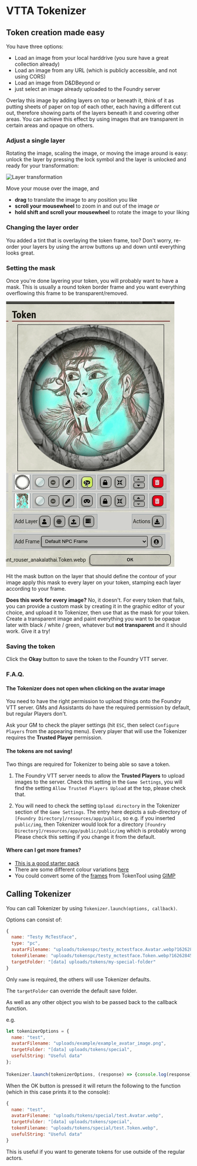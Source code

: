 # VTTA Tokenizer
## Token creation made easy

 You have three options:

- Load an image from your local harddrive (you sure have a great collection already)
- Load an image from any URL (which is publicly accessible, and not using CORS)
- Load an image from D&DBeyond
  or
- just select an image already uploaded to the Foundry server

Overlay this image by adding layers on top or beneath it, think of it as putting sheets of paper on top of each other, each having a different cut out, therefore showing parts of the layers beneath it and covering other areas. You can achieve this effect by using images that are transparent in certain areas and opaque on others.

### Adjust a single layer

Rotating the image, scaling the image, or moving the image around is easy:  unlock the layer by pressing the lock symbol and the layer is unlocked and ready for your transformation:

![Layer transformation](/docs/manipulate-layer.gif)

Move your mouse over the image, and

- **drag** to translate the image to any position you like
- **scroll your mousewheel** to zoom in and out of the image _or_
- **hold shift and scroll your mousewheel** to rotate the image to your liking

### Changing the layer order

You added a tint that is overlaying the token frame, too? Don't worry, re-order your layers by using the arrow buttons up and down until everything looks great.

### Setting the mask

Once you're done layering your token, you will probably want to have a mask. This is usually a round token border frame and you want everything overflowing this frame to be transparent/removed.


![Layer masking](/docs/mask.gif)

Hit the mask button on the layer that should define the contour of your image apply this mask to every layer on your token, stamping each layer according to your frame.

**Does this work for every image?** No, it doesn't. For every token that fails, you can provide a custom mask by creating it in the graphic editor of your choice, and upload it to Tokenizer, then use that as the mask for your token.
Create a transparent image and paint everything you want to be opaque later with black / white / green, whatever but **not transparent** and it should work. Give it a try!

### Saving the token

Click the **Okay** button to save the token to the Foundry VTT server.

### F.A.Q.

#### The Tokenizer does not open when clicking on the avatar image

You need to have the right permission to upload things onto the Foundry VTT server. GMs and Assistants do have the required permission by default, but regular Players don't.

Ask your GM to check the player settings (hit `ESC`, then select `Configure Players` from the appearing menu). Every player that will use the Tokenizer requires the **Trusted Player** permission.

#### The tokens are not saving!

Two things are required for Tokenizer to being able so save a token.

1. The Foundry VTT server needs to allow the **Trusted Players** to upload images to the server. Check this setting in the `Game Settings`, you will find the setting `Allow Trusted Players Upload` at the top, please check that.

2. You will need to check the setting `Upload directory` in the Tokenizer section of the `Game Settings`. The entry here depicts a sub-directory of `[Foundry Directory]/resources/app/public`, so e.g. if you inserted `public/img`, then Tokenizer would look for a directory `[Foundry Directory]/resources/app/public/public/img` which is probably wrong
 Please check this setting if you change it from the default.

#### Where can I get more frames?

* [This is a good starter pack](https://www.dmsguild.com/product/268503/ADs-Starter-Token-Frame-Set)
* There are some different colour variations [here](https://drive.google.com/file/d/1VQvl2GA6SXuGMTY8hgsb1A2De4fSVRIT/view)
* You could convert some of the [frames](https://github.com/RPTools/TokenTool/tree/main/other-resources/Overlay%20Templates) from TokenTool using [GIMP](https://www.gimp.org/)

## Calling Tokenizer

You can call Tokenizer by using `Tokenizer.launch(options, callback)`.

Options can consist of:

```javascript
{
  name: "Testy McTestFace",
  type: "pc",
  avatarFilename: "uploads/tokenspc/testy_mctestface.Avatar.webp?1626284544960",
  tokenFilename: "uploads/tokenspc/testy_mctestface.Token.webp?1626284544960",
  targetFolder: "[data] uploads/tokens/my-special-folder"
}
```

Only `name` is required, the others will use Tokenizer defaults.

The `targetFolder` can override the default save folder.

As well as any other object you wish to be passed back to the callback function.

e.g. 

```javascript
let tokenizerOptions = {
  name: "test",
  avatarFilename: "uploads/example/example_avatar_image.png",
  targetFolder: "[data] uploads/tokens/special",
  usefulString: "Useful data"
};

Tokenizer.launch(tokenizerOptions, (response) => {console.log(response)});
```

When the OK button is pressed it will return the following to the function (which in this case prints it to the console):

```javascript
{
  name: "test",
  avatarFilename: "uploads/tokens/special/test.Avatar.webp",
  targetFolder: "[data] uploads/tokens/special",
  tokenFilename: "uploads/tokens/special/test.Token.webp",
  usefulString: "Useful data"
}
```

This is useful if you want to generate tokens for use outside of the regular actors.

